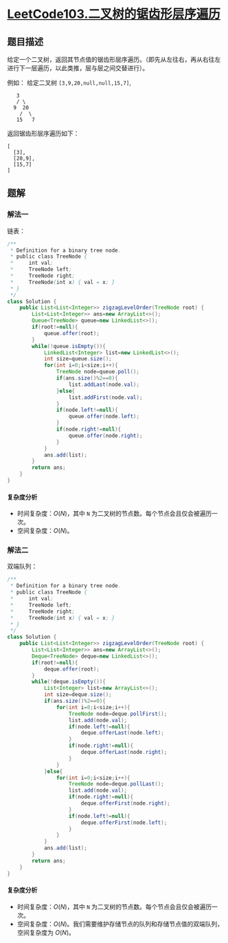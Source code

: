 # [LeetCode103.二叉树的锯齿形层序遍历](https://leetcode-cn.com/problems/binary-tree-zigzag-level-order-traversal/)
## 题目描述
给定一个二叉树，返回其节点值的锯齿形层序遍历。（即先从左往右，再从右往左进行下一层遍历，以此类推，层与层之间交替进行）。

例如：
给定二叉树 `[3,9,20,null,null,15,7]`,
```
   3
   / \
  9  20
    /  \
   15   7
```

返回锯齿形层序遍历如下：

```
[
  [3],
  [20,9],
  [15,7]
]
```
## 题解
### 解法一
链表：
```java
/**
 * Definition for a binary tree node.
 * public class TreeNode {
 *     int val;
 *     TreeNode left;
 *     TreeNode right;
 *     TreeNode(int x) { val = x; }
 * }
 */
class Solution {
    public List<List<Integer>> zigzagLevelOrder(TreeNode root) {
        List<List<Integer>> ans=new ArrayList<>();
        Queue<TreeNode> queue=new LinkedList<>();
        if(root!=null){
            queue.offer(root);
        }
        while(!queue.isEmpty()){
            LinkedList<Integer> list=new LinkedList<>();
            int size=queue.size();
            for(int i=0;i<size;i++){
                TreeNode node=queue.poll();
                if(ans.size()%2==0){
                    list.addLast(node.val);
                }else{
                    list.addFirst(node.val);
                }
                if(node.left!=null){
                    queue.offer(node.left);
                }
                if(node.right!=null){
                    queue.offer(node.right);
                }
            }
            ans.add(list);
        }
        return ans;
    }
}
```
#### 复杂度分析
- 时间复杂度：$O(N)$，其中 `N` 为二叉树的节点数。每个节点会且仅会被遍历一次。
- 空间复杂度：$O(N)$。
### 解法二
双端队列：
```java
/**
 * Definition for a binary tree node.
 * public class TreeNode {
 *     int val;
 *     TreeNode left;
 *     TreeNode right;
 *     TreeNode(int x) { val = x; }
 * }
 */
class Solution {
    public List<List<Integer>> zigzagLevelOrder(TreeNode root) {
        List<List<Integer>> ans=new ArrayList<>();
        Deque<TreeNode> deque=new LinkedList<>();
        if(root!=null){
            deque.offer(root);
        }
        while(!deque.isEmpty()){
            List<Integer> list=new ArrayList<>();
            int size=deque.size();
            if(ans.size()%2==0){
                for(int i=0;i<size;i++){
                    TreeNode node=deque.pollFirst();
                    list.add(node.val);
                    if(node.left!=null){
                        deque.offerLast(node.left);
                    }
                    if(node.right!=null){
                        deque.offerLast(node.right);
                    }
                }
            }else{
                for(int i=0;i<size;i++){
                    TreeNode node=deque.pollLast();
                    list.add(node.val);
                    if(node.right!=null){
                        deque.offerFirst(node.right);
                    }
                    if(node.left!=null){
                        deque.offerFirst(node.left);
                    }
                }
            }
            ans.add(list);
        }
        return ans;
    }
}
```
#### 复杂度分析
- 时间复杂度：$O(N)$，其中 `N` 为二叉树的节点数。每个节点会且仅会被遍历一次。
- 空间复杂度：$O(N)$。我们需要维护存储节点的队列和存储节点值的双端队列，空间复杂度为 $O(N)$。

